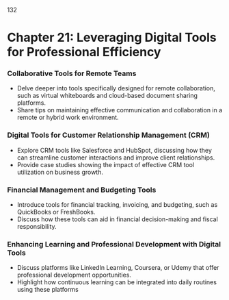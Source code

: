 132


# **Chapter 21: Leveraging Digital Tools for Professional Efficiency**


### **Collaborative Tools for Remote Teams**

- Delve deeper into tools specifically designed for remote collaboration, such as virtual whiteboards and 
cloud-based document sharing platforms.
- Share tips on maintaining effective communication and collaboration in a remote or hybrid work 
environment.

### **Digital Tools for Customer Relationship Management (CRM)**

- Explore CRM tools like Salesforce and HubSpot, discussing how they can streamline customer 
interactions and improve client relationships.
- Provide case studies showing the impact of effective CRM tool utilization on business growth.

### **Financial Management and Budgeting Tools**

- Introduce tools for financial tracking, invoicing, and budgeting, such as QuickBooks or FreshBooks.
- Discuss how these tools can aid in financial decision-making and fiscal responsibility.

### **Enhancing Learning and Professional Development with Digital Tools**

- Discuss platforms like LinkedIn Learning, Coursera, or Udemy that offer professional development 
opportunities.
- Highlight how continuous learning can be integrated into daily routines using these platforms
